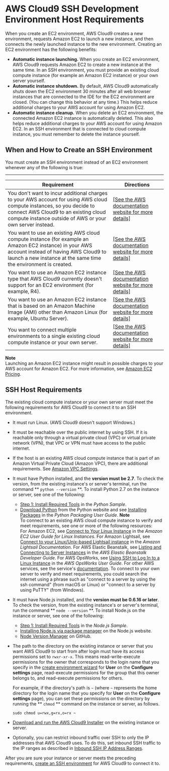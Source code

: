 # AWS Cloud9 SSH Development Environment Host Requirements<a name="ssh-settings"></a>

When you create an EC2 environment, AWS Cloud9 creates a new environment, requests Amazon EC2 to launch a new instance, and then connects the newly launched instance to the new environment\. Creating an EC2 environment has the following benefits:
+  **Automatic instance launching\.** When you create an EC2 environment, AWS Cloud9 requests Amazon EC2 to create a new instance at the same time\. In an SSH environment, you must provide an existing cloud compute instance \(for example an Amazon EC2 instance\) or your own server yourself\.
+  **Automatic instance shutdown\.** By default, AWS Cloud9 automatically shuts down the EC2 environment 30 minutes after all web browser instances that are connected to the IDE for the EC2 environment are closed\. \(You can change this behavior at any time\.\) This helps reduce additional charges to your AWS account for using Amazon EC2\.
+  **Automatic instance cleanup\.** When you delete an EC2 environment, the connected Amazon EC2 instance is automatically deleted\. This also helps reduce additional charges to your AWS account for using Amazon EC2\. In an SSH environment that is connected to cloud compute instance, you must remember to delete the instance yourself\.

## When and How to Create an SSH Environment<a name="when-and-how-to-create-an-envsshtitle"></a>

You must create an SSH environment instead of an EC2 environment whenever any of the following is true:


****  

|  **Requirement**  |  **Directions**  | 
| --- | --- | 
|  You don't want to incur additional charges to your AWS account for using AWS cloud compute instances, so you decide to connect AWS Cloud9 to an existing cloud compute instance outside of AWS or your own server instead\.  |  [\[See the AWS documentation website for more details\]](http://docs.aws.amazon.com/cloud9/latest/user-guide/ssh-settings.html)  | 
|  You want to use an existing AWS cloud compute instance \(for example an Amazon EC2 instance\) in your AWS account instead of having AWS Cloud9 to launch a new instance at the same time the environment is created\.  |  [\[See the AWS documentation website for more details\]](http://docs.aws.amazon.com/cloud9/latest/user-guide/ssh-settings.html)  | 
|  You want to use an Amazon EC2 instance type that AWS Cloud9 currently doesn't support for an EC2 environment \(for example, R4\)\.  |  [\[See the AWS documentation website for more details\]](http://docs.aws.amazon.com/cloud9/latest/user-guide/ssh-settings.html)  | 
|  You want to use an Amazon EC2 instance that is based on an Amazon Machine Image \(AMI\) other than Amazon Linux \(for example, Ubuntu Server\)\.  |  [\[See the AWS documentation website for more details\]](http://docs.aws.amazon.com/cloud9/latest/user-guide/ssh-settings.html)  | 
|  You want to connect multiple environments to a single existing cloud compute instance or your own server\.  |  [\[See the AWS documentation website for more details\]](http://docs.aws.amazon.com/cloud9/latest/user-guide/ssh-settings.html)  | 

**Note**  
Launching an Amazon EC2 instance might result in possible charges to your AWS account for Amazon EC2\. For more information, see [Amazon EC2 Pricing](https://aws.amazon.com/ec2/pricing/)\.

## SSH Host Requirements<a name="ssh-settings-requirements"></a>

The existing cloud compute instance or your own server must meet the following requirements for AWS Cloud9 to connect it to an SSH environment\.
+ It must run Linux\. \(AWS Cloud9 doesn't support Windows\.\)
+ It must be reachable over the public internet by using SSH\. If it is reachable only through a virtual private cloud \(VPC\) or virtual private network \(VPN\), that VPC or VPN must have access to the public internet\.
+ If the host is an existing AWS cloud compute instance that is part of an Amazon Virtual Private Cloud \(Amazon VPC\), there are additional requirements\. See [Amazon VPC Settings](vpc-settings.md)\.
+ It must have Python installed, and the **version must be 2\.7**\. To check the version, from the existing instance's or server's terminal, run the command ** `python --version` **\. To install Python 2\.7 on the instance or server, see one of the following:
  +  [Step 1: Install Required Tools](sample-python.md#sample-python-install) in the *Python Sample*\.
  +  [Download Python](https://www.python.org/downloads/) from the Python website and see [Installing Packages](https://packaging.python.org/installing/) in the *Python Packaging User Guide*\.
**Note**  
To connect to an existing AWS cloud compute instance to verify and meet requirements, see one or more of the following resources:  
For Amazon EC2, see [Connect to Your Linux Instance](https://docs.aws.amazon.com/AWSEC2/latest/UserGuide/AccessingInstances.html) in the *Amazon EC2 User Guide for Linux Instances*\.
For Amazon Lightsail, see [Connect to your Linux/Unix\-based Lightsail instance](https://lightsail.aws.amazon.com/ls/docs/how-to/article/lightsail-how-to-connect-to-your-instance-virtual-private-server) in the *Amazon Lightsail Documentation*\.
For AWS Elastic Beanstalk, see [Listing and Connecting to Server Instances](https://docs.aws.amazon.com/elasticbeanstalk/latest/dg/using-features.ec2connect.html) in the *AWS Elastic Beanstalk Developer Guide*\.
For AWS OpsWorks, see [Using SSH to Log In to a Linux Instance](https://docs.aws.amazon.com/opsworks/latest/userguide/workinginstances-ssh.html) in the *AWS OpsWorks User Guide*\.
For other AWS services, see the service's [documentation](https://aws.amazon.com/documentation/)\.
To connect to your own server to verify and meet requirements, you could search the internet using a phrase such as "connect to a server by using the ssh command" \(from macOS or Linux\) or "connect to a server by using PuTTY" \(from Windows\)\.
+ It must have Node\.js installed, and the **version must be 0\.6\.16 or later**\. To check the version, from the existing instance's or server's terminal, run the command ** `node --version` **\. To install Node\.js on the instance or server, see one of the following:
  +  [Step 1: Install Required Tools](sample-nodejs.md#sample-nodejs-install) in the *Node\.js Sample*\.
  +  [Installing Node\.js via package manager](https://nodejs.org/en/download/package-manager/) on the Node\.js website\.
  +  [Node Version Manager](http://nvm.sh) on GitHub\.
+ The path to the directory on the existing instance or server that you want AWS Cloud9 to start from after login must have its access permissions set to `rwxr-xr-x`\. This means read\-write\-execute permissions for the owner that corresponds to the login name that you specify in the [create environment wizard](create-environment.md#create-environment-ssh) for **User** on the **Configure settings** page, read\-execute permissions for the group that this owner belongs to, and read\-execute permissions for others\.

  For example, if the directory's path is `~` \(where `~` represents the home directory for the login name that you specify for **User** on the **Configure settings** page\), you can set these permissions on the directory by running the ** `chmod` ** command on the instance or server, as follows\.

  ```
  sudo chmod u=rwx,g=rx,o=rx ~
  ```
+  [Download and run the AWS Cloud9 Installer](installer.md#installer-download-run) on the existing instance or server\.
+ Optionally, you can restrict inbound traffic over SSH to only the IP addresses that AWS Cloud9 uses\. To do this, set inbound SSH traffic to the IP ranges as described in [Inbound SSH IP Address Ranges](ip-ranges.md)\.

After you are sure your instance or server meets the preceding requirements, [create an SSH environment](create-environment.md#create-environment-ssh) for AWS Cloud9 to connect it to\.